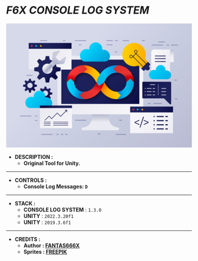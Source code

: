 # _F6X CONSOLE LOG SYSTEM_

![THUMBNAIL](Resources/Img/Thumbnail.png)

- **DESCRIPTION :**
  - **Original Tool for Unity.**

---

- **CONTROLS :**
  - **Console Log Messages: `D`**

---

- **STACK :**
  - **CONSOLE LOG SYSTEM** : `1.3.0`
  - **UNITY** : `2022.3.20f1`
  - **UNITY** : `2019.3.6f1`

---

- **CREDITS :**
  - **Author : [FANTAS666X](https://github.com/FANTAS666IXI)**
  - **Sprites : [FREEPIK](https://www.freepik.com/)**